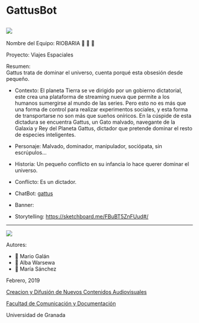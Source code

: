 # GattusBot

![](http://multimedialasflores.com.ar/wp-content/uploads/2018/10/001-cohete.png)
--

Nombre del Equipo: RIOBARIA :yellow_heart:   :blue_heart: :green_heart:

Proyecto: Viajes Espaciales

Resumen:  
Gattus trata de dominar el universo, cuenta porqué esta obsesión desde pequeño.

- Contexto: 
El planeta Tierra se ve dirigido por un gobierno dictatorial, este crea una plataforma de streaming nueva que permite a los humanos sumergirse al mundo de las series. Pero esto no es más que una forma de control para realizar experimentos sociales, y esta forma de transportarse no son más que sueños oníricos. En la cúspide de esta dictadura se encuentra Gattus, un Gato malvado, navegante de la Galaxia y Rey del Planeta Gattus, dictador que pretende dominar el resto de especies inteligentes.

- Personaje: 
Malvado, dominador, manipulador, sociópata, sin escrúpulos…

- Historia: 
Un pequeño conflicto en su infancia lo hace querer dominar el universo.

- Conflicto: 
Es un dictador.



- ChatBot:  [gattus](https://t.me/gattusbot)

- Banner:  

- Storytelling: 
https://sketchboard.me/FBuBT5ZnFUud#/
------
![](https://upload.wikimedia.org/wikipedia/commons/thumb/6/62/CC-BY-SA-Andere_Wikis_%28v%29.svg/200px-CC-BY-SA-Andere_Wikis_%28v%29.svg.png)


Autores: 
- :man: Mario Galán
- :woman: Alba Warsewa
- :woman: María Sánchez

<!---
Lista completa de emojis de markDown - https://gist.github.com/rxaviers/7360908) 
-->



Febrero, 2019

[Creacion y Difusión de Nuevos Contenidos Audiovisuales](http://utopolis.ugr.es/medialab)

[Facultad de Comunicación y Documentación](http://fcd.ugr.es)

Universidad de Granada

